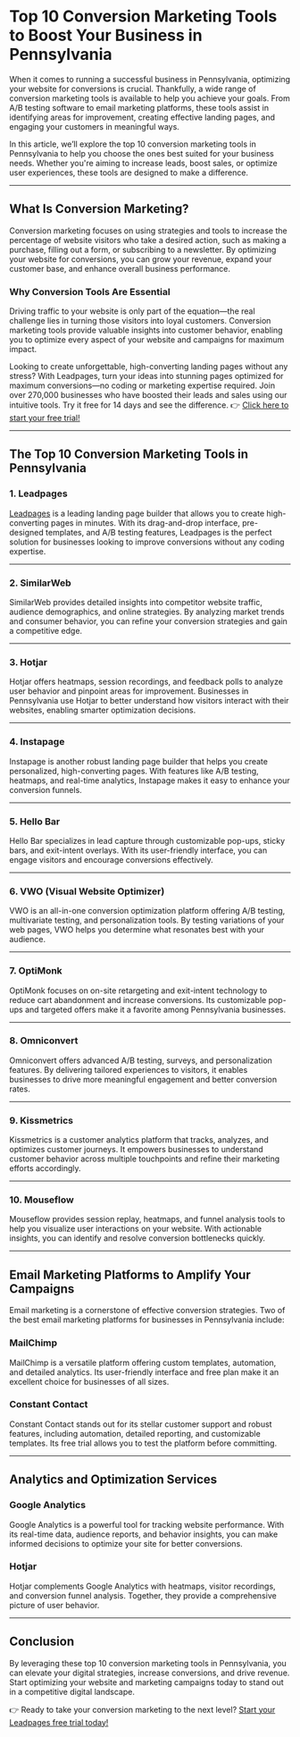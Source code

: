 # Top 10 Conversion Marketing Tools to Boost Your Business in Pennsylvania

When it comes to running a successful business in Pennsylvania, optimizing your website for conversions is crucial. Thankfully, a wide range of conversion marketing tools is available to help you achieve your goals. From A/B testing software to email marketing platforms, these tools assist in identifying areas for improvement, creating effective landing pages, and engaging your customers in meaningful ways.

In this article, we’ll explore the top 10 conversion marketing tools in Pennsylvania to help you choose the ones best suited for your business needs. Whether you're aiming to increase leads, boost sales, or optimize user experiences, these tools are designed to make a difference.

---

## What Is Conversion Marketing?

Conversion marketing focuses on using strategies and tools to increase the percentage of website visitors who take a desired action, such as making a purchase, filling out a form, or subscribing to a newsletter. By optimizing your website for conversions, you can grow your revenue, expand your customer base, and enhance overall business performance.

### Why Conversion Tools Are Essential

Driving traffic to your website is only part of the equation—the real challenge lies in turning those visitors into loyal customers. Conversion marketing tools provide valuable insights into customer behavior, enabling you to optimize every aspect of your website and campaigns for maximum impact.

Looking to create unforgettable, high-converting landing pages without any stress? With Leadpages, turn your ideas into stunning pages optimized for maximum conversions—no coding or marketing expertise required. Join over 270,000 businesses who have boosted their leads and sales using our intuitive tools. Try it free for 14 days and see the difference. 👉 [Click here to start your free trial!](https://bit.ly/LEadPages)

---

## The Top 10 Conversion Marketing Tools in Pennsylvania

### 1. **Leadpages**
[Leadpages](https://bit.ly/LEadPages) is a leading landing page builder that allows you to create high-converting pages in minutes. With its drag-and-drop interface, pre-designed templates, and A/B testing features, Leadpages is the perfect solution for businesses looking to improve conversions without any coding expertise.

---

### 2. **SimilarWeb**
SimilarWeb provides detailed insights into competitor website traffic, audience demographics, and online strategies. By analyzing market trends and consumer behavior, you can refine your conversion strategies and gain a competitive edge.

---

### 3. **Hotjar**
Hotjar offers heatmaps, session recordings, and feedback polls to analyze user behavior and pinpoint areas for improvement. Businesses in Pennsylvania use Hotjar to better understand how visitors interact with their websites, enabling smarter optimization decisions.

---

### 4. **Instapage**
Instapage is another robust landing page builder that helps you create personalized, high-converting pages. With features like A/B testing, heatmaps, and real-time analytics, Instapage makes it easy to enhance your conversion funnels.

---

### 5. **Hello Bar**
Hello Bar specializes in lead capture through customizable pop-ups, sticky bars, and exit-intent overlays. With its user-friendly interface, you can engage visitors and encourage conversions effectively.

---

### 6. **VWO (Visual Website Optimizer)**
VWO is an all-in-one conversion optimization platform offering A/B testing, multivariate testing, and personalization tools. By testing variations of your web pages, VWO helps you determine what resonates best with your audience.

---

### 7. **OptiMonk**
OptiMonk focuses on on-site retargeting and exit-intent technology to reduce cart abandonment and increase conversions. Its customizable pop-ups and targeted offers make it a favorite among Pennsylvania businesses.

---

### 8. **Omniconvert**
Omniconvert offers advanced A/B testing, surveys, and personalization features. By delivering tailored experiences to visitors, it enables businesses to drive more meaningful engagement and better conversion rates.

---

### 9. **Kissmetrics**
Kissmetrics is a customer analytics platform that tracks, analyzes, and optimizes customer journeys. It empowers businesses to understand customer behavior across multiple touchpoints and refine their marketing efforts accordingly.

---

### 10. **Mouseflow**
Mouseflow provides session replay, heatmaps, and funnel analysis tools to help you visualize user interactions on your website. With actionable insights, you can identify and resolve conversion bottlenecks quickly.

---

## Email Marketing Platforms to Amplify Your Campaigns

Email marketing is a cornerstone of effective conversion strategies. Two of the best email marketing platforms for businesses in Pennsylvania include:

### **MailChimp**
MailChimp is a versatile platform offering custom templates, automation, and detailed analytics. Its user-friendly interface and free plan make it an excellent choice for businesses of all sizes.

### **Constant Contact**
Constant Contact stands out for its stellar customer support and robust features, including automation, detailed reporting, and customizable templates. Its free trial allows you to test the platform before committing.

---

## Analytics and Optimization Services

### **Google Analytics**
Google Analytics is a powerful tool for tracking website performance. With its real-time data, audience reports, and behavior insights, you can make informed decisions to optimize your site for better conversions.

### **Hotjar**
Hotjar complements Google Analytics with heatmaps, visitor recordings, and conversion funnel analysis. Together, they provide a comprehensive picture of user behavior.

---

## Conclusion

By leveraging these top 10 conversion marketing tools in Pennsylvania, you can elevate your digital strategies, increase conversions, and drive revenue. Start optimizing your website and marketing campaigns today to stand out in a competitive digital landscape.

👉 Ready to take your conversion marketing to the next level? [Start your Leadpages free trial today!](https://bit.ly/LEadPages)
